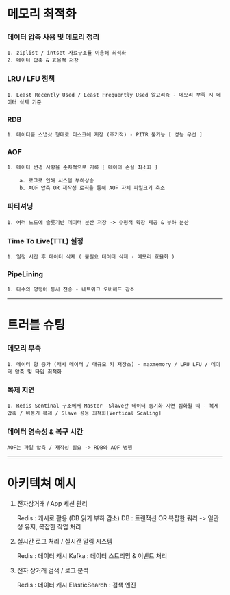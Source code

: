 # 메모리 최적화

### 데이터 압축 사용 및 메모리 정리

    1. ziplist / intset 자료구조를 이용해 최적화
    2. 데이터 압축 & 효율적 저장

### LRU / LFU 정책

    1. Least Recently Used / Least Frequently Used 알고리즘 - 메모리 부족 시 데이터 삭제 기준

### RDB

    1. 데이터를 스냅샷 형태로 디스크에 저장 (주기적) - PITR 불가능 [ 성능 우선 ]

### AOF

    1. 데이터 변경 사항을 순차적으로 기록 [ 데이터 손실 최소화 ]

        a. 로그로 인해 시스템 부하상승
        b. AOF 압축 OR 재작성 로직을 통해 AOF 자체 파일크기 축소

### 파티셔닝

    1. 여러 노드에 슬롯기반 데이터 분산 저장 -> 수평적 확장 제공 & 부하 분산

### Time To Live(TTL) 설정

    1. 일정 시간 후 데이터 삭제 ( 불필요 데이터 삭제 - 메모리 효율화 )

### PipeLining

    1. 다수의 명령어 동시 전송 - 네트워크 오버헤드 감소

---

# 트러블 슈팅

### 메모리 부족

    1. 데이터 양 증가 (캐시 데이터 / 대규모 키 저장소) - maxmemory / LRU LFU / 데이터 압축 및 타입 최적화

### 복제 지연

    1. Redis Sentinal 구조에서 Master -Slave간 데이터 동기화 지연 심화될 때 - 복제 압축 / 비동기 복제 / Slave 성능 최적화[Vertical Scaling]

### 데이터 영속성 & 복구 시간

    AOF는 파일 압축 / 재작성 필요 -> RDB와 AOF 병행

---

# 아키텍쳐 예시

1. 전자상거래 / App 세션 관리

   Redis : 캐시로 활용 (DB 읽기 부하 감소)
   DB : 트랜잭션 OR 복잡한 쿼리 -> 일관성 유지, 복잡한 작업 처리

2. 실시간 로그 처리 / 실시간 알림 시스템

   Redis : 데이터 캐시
   Kafka : 데이터 스트리밍 & 이벤트 처리

3. 전자 상거래 검색 / 로그 분석

   Redis : 데이터 캐시
   ElasticSearch : 검색 엔진
